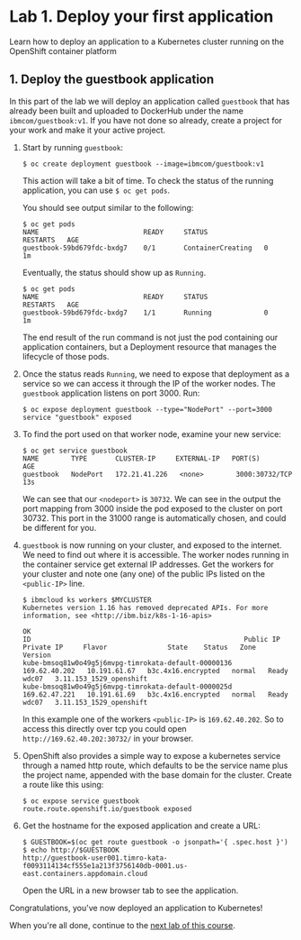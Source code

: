 # Lab 1. Deploy your first application

Learn how to deploy an application to a Kubernetes cluster running on the OpenShift container platform

## 1. Deploy the guestbook application

In this part of the lab we will deploy an application called `guestbook` that has already been built and uploaded to DockerHub under the name `ibmcom/guestbook:v1`. If you have not done so already, create a project for your work and make it your active project.

1. Start by running `guestbook`:

   ```$ oc create deployment guestbook --image=ibmcom/guestbook:v1```

   This action will take a bit of time. To check the status of the running application,
   you can use `$ oc get pods`.

   You should see output similar to the following:

   ```console
   $ oc get pods
   NAME                          READY     STATUS              RESTARTS   AGE
   guestbook-59bd679fdc-bxdg7    0/1       ContainerCreating   0          1m
   ```

   Eventually, the status should show up as `Running`.

   ```console
   $ oc get pods
   NAME                          READY     STATUS              RESTARTS   AGE
   guestbook-59bd679fdc-bxdg7    1/1       Running             0          1m
   ```

   The end result of the run command is not just the pod containing our application containers,
   but a Deployment resource that manages the lifecycle of those pods.

1. Once the status reads `Running`, we need to expose that deployment as a
   service so we can access it through the IP of the worker nodes.
   The `guestbook` application listens on port 3000.  Run:

   ```console
   $ oc expose deployment guestbook --type="NodePort" --port=3000
   service "guestbook" exposed
   ```

1. To find the port used on that worker node, examine your new service:

   ```console
   $ oc get service guestbook
   NAME        TYPE       CLUSTER-IP     EXTERNAL-IP   PORT(S)          AGE
   guestbook   NodePort   172.21.41.226   <none>        3000:30732/TCP   13s
   ```

   We can see that our `<nodeport>` is `30732`. We can see in the output the port mapping from 3000 inside 
   the pod exposed to the cluster on port 30732. This port in the 31000 range is automatically chosen, 
   and could be different for you.

1. `guestbook` is now running on your cluster, and exposed to the internet. We need to find out where it is accessible.
   The worker nodes running in the container service get external IP addresses.
   Get the workers for your cluster and note one (any one) of the public IPs listed on the `<public-IP>` line.

   ```console
   $ ibmcloud ks workers $MYCLUSTER
   Kubernetes version 1.16 has removed deprecated APIs. For more information, see <http://ibm.biz/k8s-1-16-apis>

   OK
   ID                                                     Public IP       Private IP     Flavor               State    Status   Zone    Version
   kube-bmsoq81w0o49g5j6mvpg-timrokata-default-00000136   169.62.40.202   10.191.61.67   b3c.4x16.encrypted   normal   Ready    wdc07   3.11.153_1529_openshift
   kube-bmsoq81w0o49g5j6mvpg-timrokata-default-0000025d   169.62.47.221   10.191.61.69   b3c.4x16.encrypted   normal   Ready    wdc07   3.11.153_1529_openshift
   ```

   In this example one of the workers `<public-IP>` is `169.62.40.202`. So to access this directly over tcp you could open `http://169.62.40.202:30732/` in your browser.

1. OpenShift also provides a simple way to expose a kubernetes service through a named http route, which defaults to be the service name plus the project name, appended with the base domain for the cluster. Create a route like this using:

    ```console
    $ oc expose service guestbook
    route.route.openshift.io/guestbook exposed
    ```

1. Get the hostname for the exposed application and create a URL:

    ```console
    $ GUESTBOOK=$(oc get route guestbook -o jsonpath='{ .spec.host }')
    $ echo http://$GUESTBOOK
    http://guestbook-user001.timro-kata-f0093114134cf555e1a213f3756140db-0001.us-east.containers.appdomain.cloud
    ```

    Open the URL in a new browser tab to see the application.

Congratulations, you've now deployed an application to Kubernetes!

When you're all done, continue to the
[next lab of this course](../Lab2/README.md).

